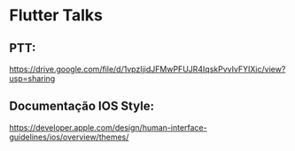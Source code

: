 # Flutter Talks
## PTT: 
https://drive.google.com/file/d/1vpzIjidJFMwPFUJR4IqskPvvIvFYIXic/view?usp=sharing


## Documentação IOS Style:
https://developer.apple.com/design/human-interface-guidelines/ios/overview/themes/

